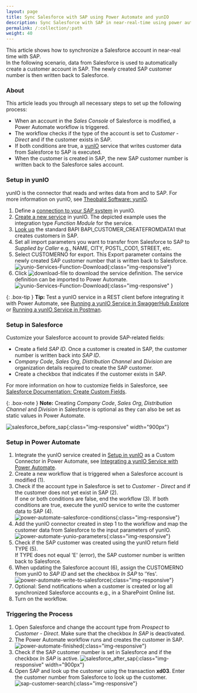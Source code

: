 ```yaml
---
layout: page
title: Sync Salesforce with SAP using Power Automate and yunIO
description: Sync Salesforce with SAP in near-real-time using power automate and yunIO
permalink: /:collection/:path
weight: 40
---
```


This article shows how to synchronize a Salesforce account in near-real time with SAP.<br>
In the following scenario, data from Salesforce is used to automatically create a customer account in SAP. 
The newly created SAP customer number is then written back to Salesforce.

### About

This article leads you through all necessary steps to set up the following process:

- When an account in the *Sales Console* of Salesforce is modified, a Power Automate workflow is triggered.
- The workflow checks if the type of the account is set to *Customer - Direct* and if the customer exists in SAP.
- If both conditions are true, a [yunIO](https://help.theobald-software.com/en/yunio/) service that writes customer data from Salesforce to SAP is executed.
- When the customer is created in SAP, the new SAP customer number is written back to the Salesforce sales account.

### Setup in yunIO

yunIO is the connector that reads and writes data from and to SAP.
For more information on yunIO, see [Theobald Software: yunIO](https://theobald-software.com/en/yunio/).

1. Define a [connection to your SAP system](https://help.theobald-software.com/en/yunio/sap-connection) in yunIO. 
2. [Create a new service](https://help.theobald-software.com/en/yunio/getting-started#creating-a-service) in yunIO. 
The depicted example uses the integration type *Function Module* for the service.
3. [Look up](https://help.theobald-software.com/en/yunio/bapis-and-function-modules#look-up-a-function-module--bapi) the standard BAPI BAPI_CUSTOMER_CREATEFROMDATA1 that creates customers in SAP. 
4. Set all import parameters you want to transfer from Salesforce to SAP to *Supplied by Caller* e.g., NAME, CITY, POSTL_COD1, STREET, etc.<br>
5. Select CUSTOMERNO for export. This Export parameter contains the newly created SAP customer number that is written back to Salesforce.<br>
![yunio-Services-Function-Download](/img/contents\yunio\yunio-bapi-createcustomer.png){:class="img-responsive"}
6. Click ![download-file](/img/contents/yunio/download.png) to download the service definition. The service definition can be imported to Power Automate.<br>
![yunio-Services-Function-Download](/img/contents/yunio/yunio-run-services-function-download.png){:class="img-responsive" }

{: .box-tip }
**Tip:** Test a yunIO service in a REST client before integrating it with Power Automate, see [Running a yunIO Service in SwaggerHub Explore](https://kb.theobald-software.com/yunio/running-a-yunio-service-in-swagger-hub) or [Running a yunIO Service in Postman](https://kb.theobald-software.com/yunio/running-a-yunio-service-in-postman). 

### Setup in Salesforce

Customize your Salesforce account to provide SAP-related fields:
- Create a field *SAP ID*. Once a customer is created in SAP, the customer number is written back into *SAP ID*.
- *Company Code*, *Sales Org*, *Distribution Channel* and *Division* are organization details required to create the SAP customer.
- Create a checkbox that indicates if the customer exists in SAP.

For more information on how to customize fields in Salesforce, see [Salesforce Documentation: Create Custom Fields](https://help.salesforce.com/s/articleView?id=sf.adding_fields.htm&type=5).

{: .box-note }
**Note:** Creating *Company Code*, *Sales Org*, *Distribution Channel* and *Division* in Salesforce is optional as they can also be set as static values in Power Automate.

![salesforce_before_sap](/img/contents/yunio/salesforce_before_sap.png){:class="img-responsive" width="900px"}


### Setup in Power Automate

1. Integrate the yunIO service created in [Setup in yunIO](#setup-in-yunio) as a Custom Connector in Power Automate, see [Integrating a yunIO Service with Power Automate](https://kb.theobald-software.com/yunio/integrating-a-yunio-service-with-power-automate#configuring-a-yunio-custom-connector-in-power-automate).
2. Create a new workflow that is triggered when a Salesforce account is modified (1).
3. Check if the account type in Salesforce is set to *Customer - Direct* and if the customer does not yet exist in SAP (2).<br>
If one or both conditions are false, end the workflow (3).
If both conditions are true, execute the yunIO service to write the customer data to SAP (4).<br>
![power-automate-salesforce-conditions](/img/contents/yunio/power-automate-salesforce-conditions.png){:class="img-responsive"}
4. Add the yunIO connector created in step 1 to the workflow and map the customer data from Salesforce to the input parameters of yunIO.<br>
![power-automate-yunio-parameters](/img/contents/yunio/power-automate-yunio-parameters.png){:class="img-responsive"}
5. Check if the SAP customer was created using the yunIO return field TYPE (5). <br>
If TYPE does not equal 'E' (error), the SAP customer number is written back to Salesforce.
6. When updating the Salesforce account (6), assign the CUSTOMERNO from yunIO to *SAP ID* and set the checkbox *In SAP* to 'Yes'.
![power-automate-write-to-salesforce](/img/contents/yunio\power-automate-write-to-salesforce.png){:class="img-responsive"}
7. Optional: Send notifications when a customer is created or log all synchronized Salesforce accounts e.g., in a SharePoint Online list. 
8. Turn on the workflow.


### Triggering the Process

1. Open Salesforce and change the account type from *Prospect* to *Customer - Direct*.
Make sure that the checkbox *In SAP* is deactivated.
2. The Power Automate workflow runs and creates the customer in SAP. <br>
![power-automate-finished](/img/contents/yunio/power-automate-finished.png){:class="img-responsive"}
3. Check if the SAP customer number is set in Salesforce and if the checkbox *In SAP* is active.
![salesforce_after_sap](/img/contents/yunio/salesforce_after_sap.png){:class="img-responsive" width="900px"}
4. Open SAP and look up the customer using the transaction **xd03**. Enter the customer number from Salesforce to look up the customer.
![sap-customer-search](/img/contents/yunio/sap-customer-search.png){:class="img-responsive"}
